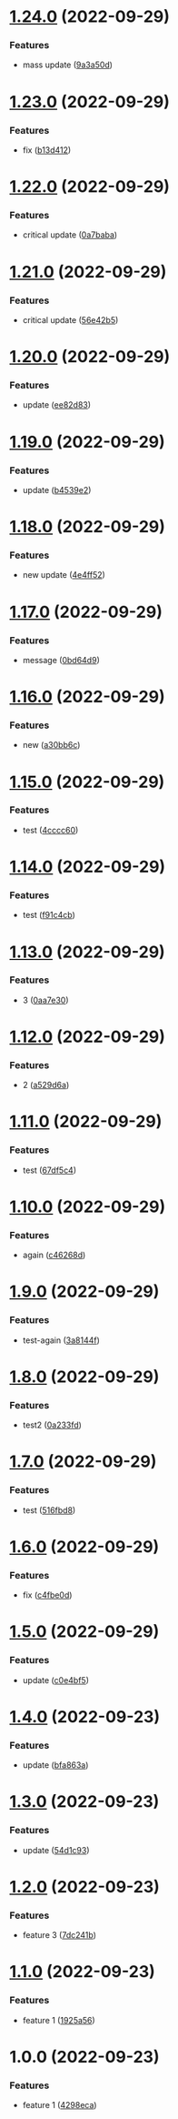 # [1.24.0](https://github.com/olehmart/java-test-app/compare/v1.23.0...v1.24.0) (2022-09-29)


### Features

* mass update ([9a3a50d](https://github.com/olehmart/java-test-app/commit/9a3a50da5fcc2a989cbfcf838673704ddbe89193))

# [1.23.0](https://github.com/olehmart/java-test-app/compare/v1.22.0...v1.23.0) (2022-09-29)


### Features

* fix ([b13d412](https://github.com/olehmart/java-test-app/commit/b13d412a743c2799aad9fd3bd8efc8c0d92b9e5a))

# [1.22.0](https://github.com/olehmart/java-test-app/compare/v1.21.0...v1.22.0) (2022-09-29)


### Features

* critical update ([0a7baba](https://github.com/olehmart/java-test-app/commit/0a7baba34ab901c452f405417f3e0b9d6c5f098b))

# [1.21.0](https://github.com/olehmart/java-test-app/compare/v1.20.0...v1.21.0) (2022-09-29)


### Features

* critical update ([56e42b5](https://github.com/olehmart/java-test-app/commit/56e42b511dcb09bdd6eb291cfbab27cfcafe33a2))

# [1.20.0](https://github.com/olehmart/java-test-app/compare/v1.19.0...v1.20.0) (2022-09-29)


### Features

* update ([ee82d83](https://github.com/olehmart/java-test-app/commit/ee82d832b4a7d643e33877c8aac167fe700df695))

# [1.19.0](https://github.com/olehmart/java-test-app/compare/v1.18.0...v1.19.0) (2022-09-29)


### Features

* update ([b4539e2](https://github.com/olehmart/java-test-app/commit/b4539e26603ff2f533a0b8ca77ff301a7497ea1b))

# [1.18.0](https://github.com/olehmart/java-test-app/compare/v1.17.0...v1.18.0) (2022-09-29)


### Features

* new update ([4e4ff52](https://github.com/olehmart/java-test-app/commit/4e4ff524f3d2cad013b0f90fdb770ba52a0e739b))

# [1.17.0](https://github.com/olehmart/java-test-app/compare/v1.16.0...v1.17.0) (2022-09-29)


### Features

* message ([0bd64d9](https://github.com/olehmart/java-test-app/commit/0bd64d91e22c9fa07de6d3d604d373993bb08afd))

# [1.16.0](https://github.com/olehmart/java-test-app/compare/v1.15.0...v1.16.0) (2022-09-29)


### Features

* new ([a30bb6c](https://github.com/olehmart/java-test-app/commit/a30bb6cd3da3025fd126b6baee01ee10bd01132c))

# [1.15.0](https://github.com/olehmart/java-test-app/compare/v1.14.0...v1.15.0) (2022-09-29)


### Features

* test ([4cccc60](https://github.com/olehmart/java-test-app/commit/4cccc6072ca9fe177b553e2d9afaab3529f16ea0))

# [1.14.0](https://github.com/olehmart/java-test-app/compare/v1.13.0...v1.14.0) (2022-09-29)


### Features

* test ([f91c4cb](https://github.com/olehmart/java-test-app/commit/f91c4cbf4e74a6119a77ee0827664cb15602396b))

# [1.13.0](https://github.com/olehmart/java-test-app/compare/v1.12.0...v1.13.0) (2022-09-29)


### Features

* 3 ([0aa7e30](https://github.com/olehmart/java-test-app/commit/0aa7e301837de88661cdf5463afeff5cabf8ba1d))

# [1.12.0](https://github.com/olehmart/java-test-app/compare/v1.11.0...v1.12.0) (2022-09-29)


### Features

* 2 ([a529d6a](https://github.com/olehmart/java-test-app/commit/a529d6ab332442db0424dace241645c7053c8bcd))

# [1.11.0](https://github.com/olehmart/java-test-app/compare/v1.10.0...v1.11.0) (2022-09-29)


### Features

* test ([67df5c4](https://github.com/olehmart/java-test-app/commit/67df5c430686357ae31f70bec49574e961d8cf28))

# [1.10.0](https://github.com/olehmart/java-test-app/compare/v1.9.0...v1.10.0) (2022-09-29)


### Features

* again ([c46268d](https://github.com/olehmart/java-test-app/commit/c46268d93753e979ab86ef01afb09f962a9f14a3))

# [1.9.0](https://github.com/olehmart/java-test-app/compare/v1.8.0...v1.9.0) (2022-09-29)


### Features

* test-again ([3a8144f](https://github.com/olehmart/java-test-app/commit/3a8144fb012acde836c17d0cc6afc9ef214a193d))

# [1.8.0](https://github.com/olehmart/java-test-app/compare/v1.7.0...v1.8.0) (2022-09-29)


### Features

* test2 ([0a233fd](https://github.com/olehmart/java-test-app/commit/0a233fdd1804c57ff7243c3dac4041fdcfeb3dc0))

# [1.7.0](https://github.com/olehmart/java-test-app/compare/v1.6.0...v1.7.0) (2022-09-29)


### Features

* test ([516fbd8](https://github.com/olehmart/java-test-app/commit/516fbd80140ff2c83da77b2446c256c90c2affc7))

# [1.6.0](https://github.com/olehmart/java-test-app/compare/v1.5.0...v1.6.0) (2022-09-29)


### Features

* fix ([c4fbe0d](https://github.com/olehmart/java-test-app/commit/c4fbe0d44df59ac122433f8878e8b477bd70dbf2))

# [1.5.0](https://github.com/olehmart/java-test-app/compare/v1.4.0...v1.5.0) (2022-09-29)


### Features

* update ([c0e4bf5](https://github.com/olehmart/java-test-app/commit/c0e4bf5be72324b31620d0757055a21fc187a66b))

# [1.4.0](https://github.com/olehmart/java-test-app/compare/v1.3.0...v1.4.0) (2022-09-23)


### Features

* update ([bfa863a](https://github.com/olehmart/java-test-app/commit/bfa863af9471ad473f4201f1297d5220a372b6f5))

# [1.3.0](https://github.com/olehmart/java-test-app/compare/v1.2.0...v1.3.0) (2022-09-23)


### Features

* update ([54d1c93](https://github.com/olehmart/java-test-app/commit/54d1c9394277765dd9a4960bb1e19babca1ccd3d))

# [1.2.0](https://github.com/olehmart/java-test-app/compare/v1.1.0...v1.2.0) (2022-09-23)


### Features

* feature 3 ([7dc241b](https://github.com/olehmart/java-test-app/commit/7dc241b7d4dcebc24aa5755dc9da38b8c225e9b8))

# [1.1.0](https://github.com/olehmart/java-test-app/compare/v1.0.0...v1.1.0) (2022-09-23)


### Features

* feature 1 ([1925a56](https://github.com/olehmart/java-test-app/commit/1925a56bdd10cd40a109b1a855d36e8ed643e28d))

# 1.0.0 (2022-09-23)


### Features

* feature 1 ([4298eca](https://github.com/olehmart/java-test-app/commit/4298eca53c453f1f2561fc54342b45ac198d2dff))

